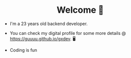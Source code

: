 <h1 align="center">Welcome  👋</h1>
<p>
</p>

* I'm a 23 years old backend developer.

* You can check my digital profile for some more details @ https://guuuu.github.io/gxdev. 🖥️

* Coding is fun
